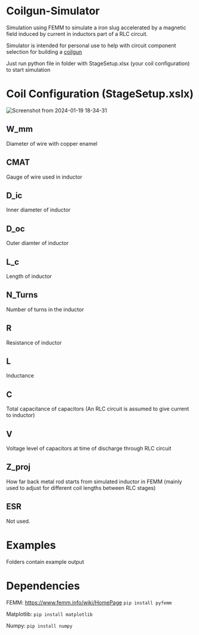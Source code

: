 # Coilgun-Simulator
Simulation using FEMM to simulate a iron slug accelerated by a magnetic field induced by current in inductors part of a RLC circuit.

Simulator is intended for personal use to help with circuit component selection for building a [coilgun](https://en.wikipedia.org/wiki/Coilgun)

Just run python file in folder with StageSetup.xlsx (your coil configuration) to start simulation

# Coil Configuration (StageSetup.xslx)

![Screenshot from 2024-01-19 18-34-31](https://github.com/MXVG/Coilgun-Simulator/assets/91643168/0ca3895f-cffe-4d91-8c0a-7499452bd479)

## W_mm
Diameter of wire with copper enamel

## CMAT
Gauge of wire used in inductor

## D_ic
Inner diameter of inductor

## D_oc
Outer diamter of inductor

## L_c
Length of inductor

## N_Turns
Number of turns in the inductor

## R
Resistance of inductor

## L
Inductance

## C
Total capacitance of capacitors (An RLC circuit is assumed to give current to inductor)

## V
Voltage level of capacitors at time of discharge through RLC circuit

## Z_proj
How far back metal rod starts from simulated inductor in FEMM (mainly used to adjust for different coil lengths between RLC stages)

## ESR
Not used.


# Examples
Folders contain example output

# Dependencies
FEMM: https://www.femm.info/wiki/HomePage 
`pip install pyfemm`

Matplotlib: `pip install matplotlib`

Numpy: `pip install numpy`
